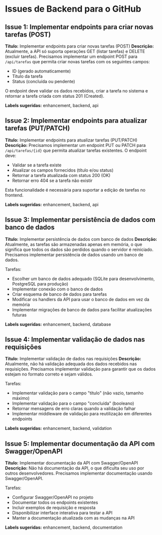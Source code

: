 # Issues de Backend para o GitHub

## Issue 1: Implementar endpoints para criar novas tarefas (POST)
**Título:** Implementar endpoints para criar novas tarefas (POST)
**Descrição:**
Atualmente, a API só suporta operações GET (listar tarefas) e DELETE (excluir tarefas). Precisamos implementar um endpoint POST para `/api/tarefas` que permita criar novas tarefas com os seguintes campos:

- ID (gerado automaticamente)
- Título da tarefa
- Status (concluída ou pendente)

O endpoint deve validar os dados recebidos, criar a tarefa no sistema e retornar a tarefa criada com status 201 (Created).

**Labels sugeridas:** enhancement, backend, api

## Issue 2: Implementar endpoints para atualizar tarefas (PUT/PATCH)
**Título:** Implementar endpoints para atualizar tarefas (PUT/PATCH)
**Descrição:**
Precisamos implementar um endpoint PUT ou PATCH para `/api/tarefas/{id}` que permita atualizar tarefas existentes. O endpoint deve:

- Validar se a tarefa existe
- Atualizar os campos fornecidos (título e/ou status)
- Retornar a tarefa atualizada com status 200 (OK)
- Retornar erro 404 se a tarefa não existir

Esta funcionalidade é necessária para suportar a edição de tarefas no frontend.

**Labels sugeridas:** enhancement, backend, api

## Issue 3: Implementar persistência de dados com banco de dados
**Título:** Implementar persistência de dados com banco de dados
**Descrição:**
Atualmente, as tarefas são armazenadas apenas em memória, o que significa que todos os dados são perdidos quando o servidor é reiniciado. Precisamos implementar persistência de dados usando um banco de dados.

Tarefas:
- Escolher um banco de dados adequado (SQLite para desenvolvimento, PostgreSQL para produção)
- Implementar conexão com o banco de dados
- Criar esquema de banco de dados para tarefas
- Modificar os handlers da API para usar o banco de dados em vez da memória
- Implementar migrações de banco de dados para facilitar atualizações futuras

**Labels sugeridas:** enhancement, backend, database

## Issue 4: Implementar validação de dados nas requisições
**Título:** Implementar validação de dados nas requisições
**Descrição:**
Atualmente, não há validação adequada dos dados recebidos nas requisições. Precisamos implementar validação para garantir que os dados estejam no formato correto e sejam válidos.

Tarefas:
- Implementar validação para o campo "título" (não vazio, tamanho máximo)
- Implementar validação para o campo "concluída" (booleano)
- Retornar mensagens de erro claras quando a validação falhar
- Implementar middleware de validação para reutilização em diferentes endpoints

**Labels sugeridas:** enhancement, backend, validation

## Issue 5: Implementar documentação da API com Swagger/OpenAPI
**Título:** Implementar documentação da API com Swagger/OpenAPI
**Descrição:**
Não há documentação da API, o que dificulta seu uso por outros desenvolvedores. Precisamos implementar documentação usando Swagger/OpenAPI.

Tarefas:
- Configurar Swagger/OpenAPI no projeto
- Documentar todos os endpoints existentes
- Incluir exemplos de requisição e resposta
- Disponibilizar interface interativa para testar a API
- Manter a documentação atualizada com as mudanças na API

**Labels sugeridas:** enhancement, backend, documentation 